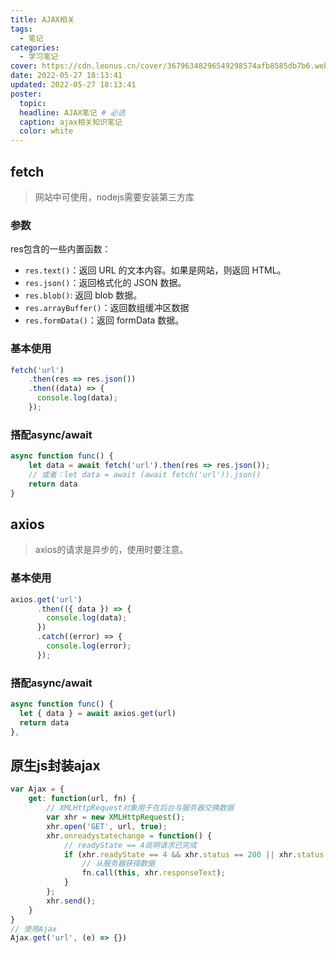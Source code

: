 ```yaml
---
title: AJAX相关
tags:
  - 笔记
categories:
  - 学习笔记
cover: https://cdn.leonus.cn/cover/36796348296549298574afb8585db7b6.webp
date: 2022-05-27 18:13:41
updated: 2022-05-27 18:13:41
poster: 
  topic: 
  headline: AJAX笔记 # 必选
  caption: ajax相关知识笔记
  color: white
---
```

## fetch
>网站中可使用，nodejs需要安装第三方库

### 参数
res包含的一些内置函数：
- `res.text()`：返回 URL 的文本内容。如果是网站，则返回 HTML。
- `res.json()`：返回格式化的 JSON 数据。
- `res.blob()`: 返回 blob 数据。
- `res.arrayBuffer()`：返回数组缓冲区数据
- `res.formData()`：返回 formData 数据。
### 基本使用
```js
fetch('url')
    .then(res => res.json())
    .then((data) => {
      console.log(data);
    });
```
### 搭配async/await
```js
async function func() {
    let data = await fetch('url').then(res => res.json());
    // 或者：let data = await (await fetch('url')).json()
    return data
}
```

## axios
> axios的请求是异步的，使用时要注意。

### 基本使用
```js
axios.get('url')
      .then(({ data }) => {
        console.log(data);
      })
      .catch((error) => {
        console.log(error);
      });
```
### 搭配async/await
```js
async function func() {
  let { data } = await axios.get(url)
  return data
},
```

## 原生js封装ajax
```js
var Ajax = {
    get: function(url, fn) {
        // XMLHttpRequest对象用于在后台与服务器交换数据   
        var xhr = new XMLHttpRequest();
        xhr.open('GET', url, true);
        xhr.onreadystatechange = function() {
            // readyState == 4说明请求已完成
            if (xhr.readyState == 4 && xhr.status == 200 || xhr.status == 304) {
                // 从服务器获得数据 
                fn.call(this, xhr.responseText);
            }
        };
        xhr.send();
    }
}
// 使用Ajax
Ajax.get('url', (e) => {})
```

